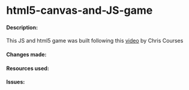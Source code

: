 # html5-canvas-and-JS-game
<h4>Description:</h4>
This JS and html5 game was built following this <a href="https://www.youtube.com/watch?v=eI9idPTT0c4" target="_blank">video</a> by Chris Courses

<h4>Changes made:</h4>


<h4>Resources used:</h4>



<h4>Issues:</h4>
